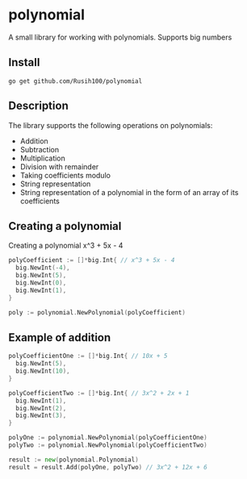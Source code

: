 # polynomial
A small library for working with polynomials. Supports big numbers

## Install
```
go get github.com/Rusih100/polynomial
```

## Description
The library supports the following operations on polynomials:
* Addition
* Subtraction
* Multiplication
* Division with remainder
* Taking coefficients modulo
* String representation
* String representation of a polynomial in the form of an array of its coefficients

## Creating a polynomial
Creating a polynomial x^3 + 5x - 4  
```go
polyCoefficient := []*big.Int{ // x^3 + 5x - 4
  big.NewInt(-4),
  big.NewInt(5),
  big.NewInt(0),
  big.NewInt(1),
}

poly := polynomial.NewPolynomial(polyCoefficient) 
```

## Example of addition

```go
polyCoefficientOne := []*big.Int{ // 10x + 5
  big.NewInt(5),
  big.NewInt(10),
}

polyCoefficientTwo := []*big.Int{ // 3x^2 + 2x + 1
  big.NewInt(1),
  big.NewInt(2),
  big.NewInt(3),
}

polyOne := polynomial.NewPolynomial(polyCoefficientOne)
polyTwo := polynomial.NewPolynomial(polyCoefficientTwo)

result := new(polynomial.Polynomial)
result = result.Add(polyOne, polyTwo) // 3x^2 + 12x + 6
```

